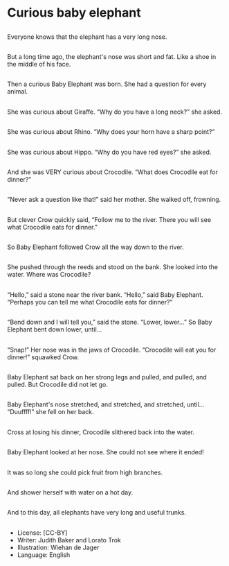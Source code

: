 # Curious baby elephant

##
Everyone knows that
the elephant has a very
long nose.

##
But a long time ago, the
elephant's nose was
short and fat. Like a
shoe in the middle of
his face.

##
Then a curious Baby
Elephant was born. She
had a question for
every animal.

##
She was curious about
Giraffe.
“Why do you have a
long neck?” she asked.

##
She was curious about
Rhino.
“Why does your horn
have a sharp point?”

##
She was curious about
Hippo.
“Why do you have red
eyes?” she asked.

##
And she was VERY
curious about Crocodile.
“What does Crocodile
eat for dinner?”

##
“Never ask a question
like that!” said her
mother.
She walked off,
frowning.

##
But clever Crow quickly
said, “Follow me to the
river. There you will see
what Crocodile eats for
dinner.”

##
So Baby Elephant
followed Crow all the
way down to the river.

##
She pushed through the
reeds and stood on the
bank.
She looked into the
water.
Where was Crocodile?

##
“Hello,” said a stone
near the river bank.
“Hello,” said Baby
Elephant.
“Perhaps you can tell
me what Crocodile eats
for dinner?”

##
“Bend down and I will
tell you,” said the
stone. “Lower, lower...”
So Baby Elephant bent
down lower, until…

##
“Snap!” Her nose was
in the jaws of Crocodile.
“Crocodile will eat you
for dinner!” squawked
Crow.

##
Baby Elephant sat back
on her strong legs and
pulled, and pulled, and
pulled.
But Crocodile did not let
go.

##
Baby Elephant's nose
stretched, and
stretched, and
stretched, until…
“Duuffff!” she fell on
her back.

##
Cross at losing his
dinner, Crocodile
slithered back into the
water.

##
Baby Elephant looked
at her nose.
She could not see
where it ended!

##
It was so long she could
pick fruit from high
branches.

##
And shower herself with
water on a hot day.

##
And to this day, all
elephants have very
long and useful trunks.

##
* License: [CC-BY]
* Writer: Judith Baker and Lorato Trok
* Illustration: Wiehan de Jager
* Language: English

